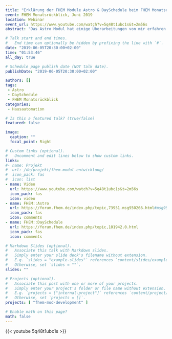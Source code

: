 ```yaml
---
title: "Erklärung der FHEM Module Astro & DaySchedule beim FHEM Monatsrückblick, Juni 2019"
event: FHEM Monatsrückblick, Juni 2019
location: Webinar
event_url: https://www.youtube.com/watch?v=5q48t1ubc1s&t=2m56s
abstract: "Das Astro Modul hat einige Überarbeitungen von mir erfahren. Ich erläutere hier kurz einige der Beweggründe und gebe einen Ausblick auf ein neues Modul namens DaySchedule, welches auf Astro als Datenlieferant aufbaut."

# Talk start and end times.
#   End time can optionally be hidden by prefixing the line with `#`.
date: "2019-06-05T20:30:00+02:00"
time: "01:53:46"
all_day: true

# Schedule page publish date (NOT talk date).
publishDate: "2019-06-05T20:30:00+02:00"

authors: []
tags:
 - Astro
 - DaySchedule
 - FHEM Monatsrückblick
categories:
 - Hausautomation

# Is this a featured talk? (true/false)
featured: false

image:
  caption: ""
  focal_point: Right

# Custom links (optional).
#   Uncomment and edit lines below to show custom links.
links:
#- name: Projekt
#  url: /de/projekt/fhem-modul-entwicklung/
#  icon_pack: fas
#  icon: list
- name: Video
  url: https://www.youtube.com/watch?v=5q48t1ubc1s&t=2m56s
  icon_pack: fas
  icon: video
- name: FHEM::Astro
  url: https://forum.fhem.de/index.php/topic,73951.msg950266.html#msg950266
  icon_pack: fas
  icon: comments
- name: FHEM::DaySchedule
  url: https://forum.fhem.de/index.php/topic,101942.0.html
  icon_pack: fas
  icon: comments

# Markdown Slides (optional).
#   Associate this talk with Markdown slides.
#   Simply enter your slide deck's filename without extension.
#   E.g. `slides = "example-slides"` references `content/slides/example-slides.md`.
#   Otherwise, set `slides = ""`.
slides: ""

# Projects (optional).
#   Associate this post with one or more of your projects.
#   Simply enter your project's folder or file name without extension.
#   E.g. `projects = ["internal-project"]` references `content/project/deep-learning/index.md`.
#   Otherwise, set `projects = []`.
projects: [ "fhem-mod-development" ]

# Enable math on this page?
math: false
---
```


{{< youtube 5q48t1ubc1s >}}
&nbsp;
